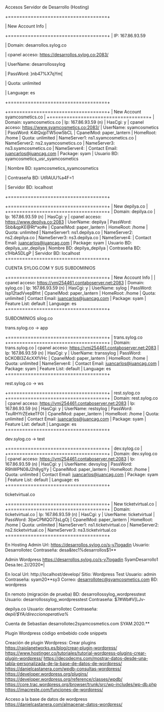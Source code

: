 Accesos Servidor de Desarrollo (Hosting)

+===================================+

| New Account Info                  |

+===================================+
| IP: 167.86.93.59  
  
| Domain: desarrollos.sylog.co

| cpanel acceso: https://desarrollos.sylog.co:2083/

| UserName: desarrollossylog

| PassWord: }nb47%X7qYm[

| Quota: unlimited

| Language: es

+===================================+



+===================================+
| New Account syamcosmetics.co      |
+===================================+
| Domain: syamcosmetics.co
| Ip: 167.86.93.59 (n)
| HasCgi: y
| cpanel acceso: https://www.syamcosmetics.co:2083/
| UserName: syamcosmetics
| PassWord: K4tQxjpTW5ow5bCL
| CpanelMod: paper_lantern
| HomeRoot: /home
| Quota: unlimited
| NameServer1: ns1.syamcosmetics.co
| NameServer2: ns2.syamcosmetics.co
| NameServer3: ns3.syamcosmetics.co
| NameServer4: 
| Contact Email: juancarlos@juancag.com
| Package: syam
| Usuario BD:    syamcosmetics_usr_syamcosmetics

| Nombre BD:     syamcosmetics_syamcosmetics

| Contraseña BD: UtRAUU%a4F=1

| Servidor BD:   localhost

+===================================+

+===================================+
| New depilya.co                    |
+===================================+
| Domain: depilya.co
| Ip: 167.86.93.59 (n)
| HasCgi: y
| cpanel acceso: https://www.depilya.co:2083
| UserName: depilya
| PassWord: Sbb&qpKE@Rt*xo#e
| CpanelMod: paper_lantern
| HomeRoot: /home
| Quota: unlimited
| NameServer1: ns1.depilya.co
| NameServer2: ns2.depilya.co
| NameServer3: ns3.depilya.co
| NameServer4: 
| Contact Email: juancarlos@juancag.com
| Package: syam
| Usuario BD: 	depilya_usr_depilya
| Nombre BD:  	depilya_depilya
| Contraseña BD:	c1HbA5DLgP
| Servidor BD:	localhost
+===================================+

CUENTA SYLOG.COM  Y SUS SUBDOMINIOS



+===================================+
| New Account Info                  |
| cpanel acceso: https://vmi254461.contaboserver.net:2083
| Domain: sylog.co
| Ip: 167.86.93.59 (n)
| HasCgi: y
| UserName: sylog
| PassWord: Isp12tadVvepBfnt
| CpanelMod: paper_lantern
| HomeRoot: /home
| Quota: unlimited
| Contact Email: juancarlos@juancag.com
| Package: syam
| Feature List: default
| Language: es
+===================================+


SUBDOMINIOS   silog.co



trans.sylog.co     -> app



+===================================+
| trans.sylog.co 
+===================================+
| Domain: trans.sylog.co
| cpanel acceso: https://vmi254461.contaboserver.net:2083
| Ip: 167.86.93.59 (n)
| HasCgi: y
| UserName: transsylog
| PassWord: bCKOBI3Z4cXXfVHc
| CpanelMod: paper_lantern
| HomeRoot: /home
| Quota: unlimited
| NameServer4: 
| Contact Email: juancarlos@juancag.com
| Package: syam
| Feature List: default
| Language: es
+===================================+

rest.sylog.co            ->     ws

+===================================+
| rest.sylog.co 
+===================================+
| Domain: rest.sylog.co
| cpanel acceso: https://vmi254461.contaboserver.net:2083
| Ip: 167.86.93.59 (n)
| HasCgi: y
| UserName: restsylog
| PassWord: TxuRHYrZEekeTF0I
| CpanelMod: paper_lantern
| HomeRoot: /home
| Quota: unlimited
| Contact Email: juancarlos@juancag.com
| Package: syam
| Feature List: default
| Language: es
+===================================+


dev.sylog.co   -> test



+===================================+
| dev.sylog.co          |
+===================================+
| Domain: dev.sylog.co
| cpanel acceso: https://vmi254461.contaboserver.net:2083
| Ip: 167.86.93.59 (n)
| HasCgi: y
| UserName: devsylog
| PassWord: R9hWPN08J2h8ygYy
| CpanelMod: paper_lantern
| HomeRoot: /home
| Quota: unlimited
| Contact Email: juancarlos@juancag.com
| Package: syam
| Feature List: default
| Language: es
+===================================+

ticketvirtual.co

+===================================+
| New ticketvirtual.co                 |
+===================================+
| Domain: ticketvirtual.co
| Ip: 167.86.93.59 (n)
| HasCgi: y
| UserName: ticketvirtual
| PassWord: 3IjwCPMQO73sLgOj
| CpanelMod: paper_lantern
| HomeRoot: /home
| Quota: unlimited
| NameServer1: ns1.ticketvirtual.co
| NameServer2: ns2.ticketvirtual.co
| NameServer3: ns3.ticketvirtual.co
+===================================+


En Hosting
Admin
Url: https://desarrollos.sylog.co/s-y7logadin
Usuario: Desarrollotec
Contraseña: desa&tec1%desarrollos$1**


Admin Wordpress
https://desarrollos.sylog.co/s-y7logadin
SyamDesarrollo1
Desa.tec.2//2020*|



En local
Url: http://localhost/develop/
Sitio: Wordpress Test
Usuario: admin
Contraseña: syam20**sy3
Correo: desarrollotec@syamcosmetics.com
BD: wordpress


En remoto (migración de prueba)
BD: desarrollossylog_wordpresstest
Usuario: desarrollossylog_wordpresstest
Contraseña: $7#Wb#V[LJv-


depilya.co
Usuario: desarrollotec
Contraseña: de*pil/$YA/direccionoperativa%*



Cuenta de Sebastian
desarrollotec2syamcosmetics.com
SYAM.2020.**


Plugin Wordpress código embebido
code snippets

Creación de plugin Wordpress: 
Crear plugins 
https://raiolanetworks.es/blog/crear-plugin-wordpress/
https://www.hostinger.co/tutoriales/tutorial-wordpress-plugins-crear-plugin-wordpress/
https://decodecms.com/mostrar-datos-desde-una-tabla-personalizada-de-la-base-de-datos-de-wordpress/
https://danielcastanera.com/wpdb-consultas-wordpress/
https://developer.wordpress.org/plugins/
https://developer.wordpress.org/reference/classes/wpdb/
https://core.trac.wordpress.org/browser/trunk/src/wp-includes/wp-db.php
https://imacreste.com/funciones-de-wordpress/

Acceso a la base de datos de wordpress
https://danielcastanera.com/almacenar-datos-wordpress/

